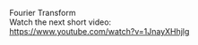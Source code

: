 Fourier Transform<br/>
Watch the next short video:<br/>
https://www.youtube.com/watch?v=1JnayXHhjlg
